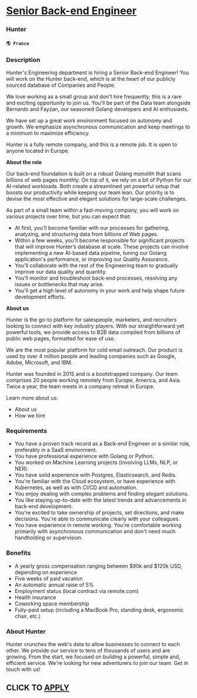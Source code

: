 # [Senior Back-end Engineer](https://www.remotewlb.com/apply/senior-back-end-engineer-105998)  
### Hunter  
#### `🌎 France`  

### **Description**

Hunter's Engineering department is hiring a Senior Back-end Engineer! You will work on the Hunter back-end, which is at the heart of our publicly sourced database of Companies and People.

We love working as a small group and don't hire frequently; this is a rare and exciting opportunity to join us. You'll be part of the Data team alongside Bernardo and Fayzan, our seasoned Golang developers and AI enthusiasts.

We have set up a great work environment focused on autonomy and growth. We emphasize asynchronous communication and keep meetings to a minimum to maximize efficiency.

Hunter is a fully remote company, and this is a remote job. It is open to anyone located in Europe.

 **About the role**

Our back-end foundation is built on a robust Golang monolith that scans billions of web pages monthly. On top of it, we rely on a bit of Python for our AI-related workloads. Both create a streamlined yet powerful setup that boosts our productivity while keeping our team lean. Our priority is to devise the most effective and elegant solutions for large-scale challenges.

As part of a small team within a fast-moving company, you will work on various projects over time, but you can expect that:

  * At first, you’ll become familiar with our processes for gathering, analyzing, and structuring data from billions of Web pages.
  * Within a few weeks, you'll become responsible for significant projects that will improve Hunter’s database at scale. These projects can involve implementing a new AI-based data pipeline, tuning our Golang application's performance, or improving our Quality Assurance.
  * You'll collaborate with the rest of the Engineering team to gradually improve our data quality and quantity.
  * You’ll monitor and troubleshoot back-end processes, resolving any issues or bottlenecks that may arise.
  * You'll get a high level of autonomy in your work and help shape future development efforts.

**About us**

Hunter is the go-to platform for salespeople, marketers, and recruiters looking to connect with key industry players. With our straightforward yet powerful tools, we provide access to B2B data compiled from billions of public web pages, formatted for ease of use.

We are the most popular platform for cold email outreach. Our product is used by over 4 million people and leading companies such as Google, Adobe, Microsoft, and IBM.

Hunter was founded in 2015 and is a bootstrapped company. Our team comprises 20 people working remotely from Europe, America, and Asia. Twice a year, the team meets in a company retreat in Europe.

Learn more about us:

  * About us
  * How we hire

### **Requirements**

  * You have a proven track record as a Back-end Engineer or a similar role, preferably in a SaaS environment.
  * You have professional experience with Golang or Python.
  * You worked on Machine Learning projects (involving LLMs, NLP, or NER).
  * You have solid experience with Postgres, Elasticsearch, and Redis.
  * You’re familiar with the Cloud ecosystem, or have experience with Kubernetes, as well as with CI/CD and automation.
  * You enjoy dealing with complex problems and finding elegant solutions.
  * You like staying up-to-date with the latest trends and advancements in back-end development.
  * You're excited to take ownership of projects, set directions, and make decisions. You're able to communicate clearly with your colleagues.
  * You have experience in remote working. You're comfortable working primarily with asynchronous communication and don't need much handholding or supervision.

### **Benefits**

  * A yearly gross compensation ranging between $90k and $120k USD, depending on experience
  * Five weeks of paid vacation
  * An automatic annual raise of 5%
  * Employment status (local contract via remote.com)
  * Health insurance
  * Coworking space membership
  * Fully-paid setup (including a MacBook Pro, standing desk, ergonomic chair, etc.)

### **About Hunter**

Hunter crunches the web's data to allow businesses to connect to each other. We provide our service to tens of thousands of users and are growing. From the start, we focused on building a powerful, simple and, efficient service. We're looking for new adventurers to join our team. Get in touch with us!

  
## CLICK TO [APPLY](https://www.remotewlb.com/apply/senior-back-end-engineer-105998)

